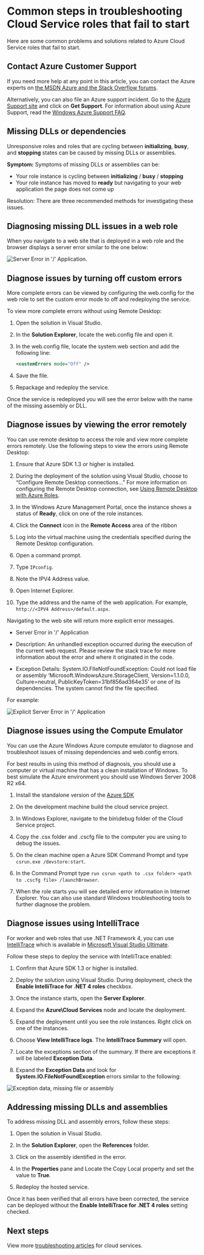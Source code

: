 <properties 
   pageTitle="Troubleshooting roles that fail to start | Windows Azure"
   description="Here are some common reasons as to why a Cloud Service role may fail to start. Solutions to these problems are also provided."
   services="cloud-services"
   documentationCenter=""
   authors="Thraka"
   manager="msmets"
   editor=""
   tags="top-support-issue"/>
<tags 
   ms.service="cloud-services"
   ms.date="10/14/2015"
   wacn.date="" />

# Common steps in troubleshooting Cloud Service roles that fail to start

Here are some common problems and solutions related to Azure Cloud Service roles that fail to start.

## Contact Azure Customer Support

If you need more help at any point in this article, you can contact the Azure experts on [the MSDN Azure and the Stack Overflow forums](/support/forums/).

Alternatively, you can also file an Azure support incident. Go to the [Azure Support site](/support/options/) and click on **Get Support**. For information about using Azure Support, read the [Windows Azure Support FAQ](/support/faq/).


## Missing DLLs or dependencies
Unresponsive roles and roles that are cycling between **initializing**, **busy**, and **stopping** states can be caused by missing DLLs or assemblies.

**Symptom:**  Symptoms of missing DLLs or assemblies can be:

- Your role instance is cycling between **initializing** / **busy** / **stopping**
- Your role instance has moved to **ready** but navigating to your web application the page does not come up

Resolution:  There are three recommended methods for investigating these issues.

## Diagnosing missing DLL issues in a web role

When you navigate to a web site that is deployed in a web role and the browser displays a server error similar to the one below:

![Server Error in '/' Application.](./media/cloud-services-troubleshoot-roles-that-fail-start/ic503388.png)

## Diagnose issues by turning off custom errors

More complete errors can be viewed by configuring the web.config for the web role to set the custom error mode to off and redeploying the service.

To view more complete errors without using Remote Desktop:

1. Open the solution in Visual Studio.

2. In the **Solution Explorer**, locate the web.config file and open it.

3. In the web.config file, locate the system.web section and add the following line:

    ```xml
    <customErrors mode="Off" />
    ```

4. Save the file.

5. Repackage and redeploy the service.

Once the service is redeployed you will see the error below with the name of the missing assembly or DLL.

## Diagnose issues by viewing the error remotely

You can use remote desktop to access the role and view more complete errors remotely. Use the following steps to view the errors using Remote Desktop:

1. Ensure that Azure SDK 1.3 or higher is installed.

2. During the deployment of the solution using Visual Studio, choose to “Configure Remote Desktop connections…” For more information on configuring the Remote Desktop connection, see [Using Remote Desktop with Azure Roles](https://msdn.microsoft.com/zh-cn/library/gg443832.aspx).

3. In the Windows Azure Management Portal, once the instance shows a status of **Ready**, click on one of the role instances.

4. Click the **Connect** icon in the **Remote Access** area of the ribbon

5. Log into the virtual machine using the credentials specified during the Remote Desktop configuration.

6. Open a command prompt.

7. Type `IPconfig`.

8. Note the IPV4 Address value.

9. Open Internet Explorer.

10. Type the address and the name of the web application. For example, `http://<IPV4 Address>/default.aspx`.

Navigating to the web site will return more explicit error messages.

* Server Error in '/' Application

* Description: An unhandled exception occurred during the execution of the current web request. Please review the stack trace for more information about the error and where it originated in the code.

* Exception Details: System.IO.FIleNotFoundException: Could not load file or assembly ‘Microsoft.WindowsAzure.StorageClient, Version=1.1.0.0, Culture=neutral, PublicKeyToken=31bf856ad364e35’ or one of its dependencies. The system cannot find the file specified.

For example:

![Explicit Server Error in '/' Application](./media/cloud-services-troubleshoot-roles-that-fail-start/ic503389.png)

## Diagnose issues using the Compute Emulator

You can use the Azure Windows Azure compute emulator to diagnose and troubleshoot issues of missing dependencies and web.config errors.

For best results in using this method of diagnosis, you should use a computer or virtual machine that has a clean installation of Windows. To best simulate the Azure environment you should use Windows Server 2008 R2 x64.

1. Install the standalone version of the [Azure SDK](/downloads)

2. On the development machine build the cloud service project.

3. In Windows Explorer, navigate to the bin\debug folder of the Cloud Service project.

4. Copy the .csx folder and .cscfg file to the computer you are using to debug the issues.

5. On the clean machine open a Azure SDK Command Prompt and type `csrun.exe /devstore:start`.

6. In the Command Prompt type `run csrun <path to .csx folder> <path to .cscfg file> /launchBrowser`.

7. When the role starts you will see detailed error information in Internet Explorer.  You can also use standard Windows troubleshooting tools to further diagnose the problem.

## Diagnose issues using IntelliTrace

For worker and web roles that use .NET Framework 4, you can use [IntelliTrace](https://msdn.microsoft.com/zh-cn/library/dd264915.aspx) which is available in [Microsoft Visual Studio Ultimate](https://www.visualstudio.com/products/visual-studio-ultimate-with-MSDN-vs).

Follow these steps to deploy the service with IntelliTrace enabled:

1. Confirm that Azure SDK 1.3 or higher is installed.

2. Deploy the solution using Visual Studio. During deployment, check the **Enable IntelliTrace for .NET 4 roles** checkbox.

3. Once the instance starts, open the **Server Explorer**.

4. Expand the **Azure\\Cloud Services** node and locate the deployment.

5. Expand the deployment until you see the role instances. Right click on one of the instances.

6. Choose **View IntelliTrace logs**. The **IntelliTrace Summary** will open.

7. Locate the exceptions section of the summary. If there are exceptions it will be labeled **Exception Data**.

8. Expand the **Exception Data** and look for **System.IO.FileNotFoundException** errors similar to the following:

![Exception data, missing file or assembly](./media/cloud-services-troubleshoot-roles-that-fail-start/ic503390.png)

## Addressing missing DLLs and assemblies

To address missing DLL and assembly errors, follow these steps:

1. Open the solution in Visual Studio.

2. In the **Solution Explorer**, open the **References** folder.

3. Click on the assembly identified in the error.

4. In the **Properties** pane and Locate the Copy Local property and set the value to **True**.

5. Redeploy the hosted service.

Once it has been verified that all errors have been corrected, the service can be deployed without the **Enable IntelliTrace for .NET 4 roles** setting checked.

## Next steps

View more [troubleshooting articles](..\?tag=top-support-issue&service=cloud-services) for cloud services.


